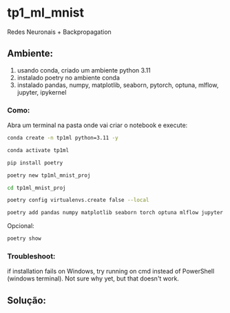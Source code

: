 # tp1_ml_mnist
Redes Neuronais + Backpropagation

## Ambiente:
1. usando conda, criado um ambiente python 3.11
2. instalado poetry no ambiente conda
3. instalado pandas, numpy, matplotlib, seaborn, pytorch, optuna, mlflow, jupyter, ipykernel

### Como:

Abra um terminal na pasta onde vai criar o notebook e execute:

``` bash 
conda create -n tp1ml python=3.11 -y
```

``` bash 
conda activate tp1ml
```

``` bash 
pip install poetry
```

``` bash 
poetry new tp1ml_mnist_proj
```


``` bash 
cd tp1ml_mnist_proj
```

``` bash 
poetry config virtualenvs.create false --local
```

``` bash 
poetry add pandas numpy matplotlib seaborn torch optuna mlflow jupyter ipykernel tensorboard
```

Opcional:

``` bash 
poetry show
``` 

### Troubleshoot: 
if installation fails on Windows, try running on cmd instead of PowerShell (windows terminal). Not sure why yet, but  that doesn't work.

## Solução:
